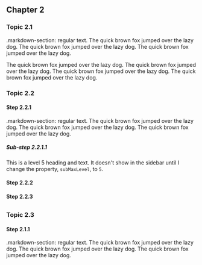 ## Chapter 2
### Topic 2.1 
  .markdown-section: regular text.  The quick brown fox jumped over the lazy dog.
  The quick brown fox jumped over the lazy dog.
  The quick brown fox jumped over the lazy dog.

  The quick brown fox jumped over the lazy dog.
  The quick brown fox jumped over the lazy dog.
  The quick brown fox jumped over the lazy dog.
  The quick brown fox jumped over the lazy dog.

### Topic 2.2 
#### Step 2.2.1
  .markdown-section: regular text.  The quick brown fox jumped over the lazy dog.
  The quick brown fox jumped over the lazy dog.
  The quick brown fox jumped over the lazy dog.

##### Sub-step 2.2.1.1 
  This is a level 5 heading and text.  It doesn't show in the sidebar until I change
  the property, `subMaxLevel`, to `5`.      

#### Step 2.2.2
#### Step 2.2.3

<div style="margin-top:30px;"/>

### Topic 2.3 
#### Step 2.1.1
  .markdown-section: regular text.  The quick brown fox jumped over the lazy dog.
  The quick brown fox jumped over the lazy dog.
  The quick brown fox jumped over the lazy dog.




